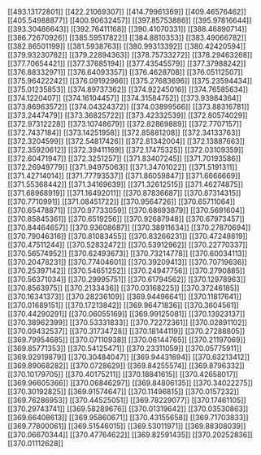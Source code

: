 [[493.13172801]]
[[422.21069307]]
[[414.79961369]]
[[409.46576462]]
[[405.54988877]]
[[400.90632457]]
[[397.85753886]]
[[395.97816644]]
[[393.30486643]]
[[392.76411168]]
[[390.41070331]]
[[388.46890714]]
[[386.72670926]]
[[385.59517822]]
[[384.8810353]]
[[383.49066782]]
[[382.86501199]]
[[381.5938763]]
[[380.99313392]]
[[380.42420594]]
[[379.93230782]]
[[379.22894363]]
[[378.75733272]]
[[378.29463268]]
[[377.70654421]]
[[377.37685194]]
[[377.43545579]]
[[377.37988242]]
[[376.88332971]]
[[376.64093357]]
[[376.4628708]]
[[376.05112507]]
[[375.96422242]]
[[376.09192966]]
[[375.27683696]]
[[375.23594434]]
[[375.01235853]]
[[374.89737362]]
[[374.92245016]]
[[374.76585634]]
[[374.1220407]]
[[374.16104457]]
[[374.31584752]]
[[373.93984364]]
[[373.86963572]]
[[374.04324372]]
[[374.03899566]]
[[373.88316781]]
[[373.2447479]]
[[373.36825722]]
[[373.42332539]]
[[372.80574029]]
[[372.97312228]]
[[373.10748679]]
[[372.82869889]]
[[372.7707157]]
[[372.7437184]]
[[373.14251958]]
[[372.85881208]]
[[372.34133763]]
[[372.3204599]]
[[372.54817426]]
[[372.81342004]]
[[372.13887663]]
[[372.35920612]]
[[372.39411169]]
[[372.17475325]]
[[372.03109359]]
[[372.60471947]]
[[372.3251257]]
[[371.83407245]]
[[371.70193586]]
[[372.26949779]]
[[371.94975063]]
[[371.34701022]]
[[371.5191311]]
[[371.42714014]]
[[371.77793537]]
[[371.86059847]]
[[371.6666669]]
[[371.55368442]]
[[371.34169639]]
[[371.32612515]]
[[371.46274875]]
[[371.68968919]]
[[371.16492011]]
[[370.87836687]]
[[370.87314315]]
[[370.7710991]]
[[371.08451722]]
[[370.9564726]]
[[370.65711064]]
[[370.65478871]]
[[370.97733059]]
[[370.68693879]]
[[370.5691604]]
[[370.85845361]]
[[370.6519256]]
[[370.92687948]]
[[370.67973457]]
[[370.84464657]]
[[370.93608687]]
[[370.38911634]]
[[370.27870694]]
[[370.79046316]]
[[370.81083455]]
[[370.83266231]]
[[370.47249819]]
[[370.47511244]]
[[370.52832472]]
[[370.53912962]]
[[370.22770337]]
[[370.56574952]]
[[370.62493673]]
[[370.73214778]]
[[370.60034113]]
[[370.20478231]]
[[370.77404601]]
[[370.39209413]]
[[370.70719636]]
[[370.25397142]]
[[370.54651252]]
[[370.24947756]]
[[370.2790885]]
[[370.56371034]]
[[370.29995751]]
[[370.61794562]]
[[370.12978963]]
[[370.8563975]]
[[370.2133436]]
[[370.03168225]]
[[370.37246185]]
[[370.16341373]]
[[370.28236109]]
[[369.94496641]]
[[370.11817641]]
[[370.01689151]]
[[370.17213842]]
[[369.96471836]]
[[370.3604561]]
[[370.44290291]]
[[370.06055169]]
[[369.99125081]]
[[370.13923137]]
[[370.38962399]]
[[370.53331833]]
[[370.72272361]]
[[370.02891102]]
[[370.09432537]]
[[370.31734728]]
[[370.18144119]]
[[370.27288805]]
[[369.79954685]]
[[370.07110938]]
[[370.06144765]]
[[370.21197069]]
[[369.85771353]]
[[370.54125471]]
[[370.23311059]]
[[370.05775911]]
[[369.92919879]]
[[370.30484047]]
[[369.94431694]]
[[370.63213412]]
[[369.89068282]]
[[370.0728629]]
[[369.84255574]]
[[369.8796332]]
[[370.10179705]]
[[370.40175211]]
[[370.18841615]]
[[370.42658017]]
[[369.96605366]]
[[370.06846297]]
[[369.84806135]]
[[370.34022275]]
[[370.30192825]]
[[369.91574647]]
[[370.11496815]]
[[370.0157232]]
[[369.76286953]]
[[370.44525051]]
[[369.78229077]]
[[370.17461105]]
[[370.29743741]]
[[369.58289676]]
[[370.01319642]]
[[370.03530863]]
[[369.66408613]]
[[369.95860671]]
[[370.43155658]]
[[369.71703833]]
[[369.77800061]]
[[369.51546015]]
[[369.53011971]]
[[369.88308039]]
[[370.06670344]]
[[370.47764622]]
[[369.82591435]]
[[370.20252836]]
[[370.01112628]]
